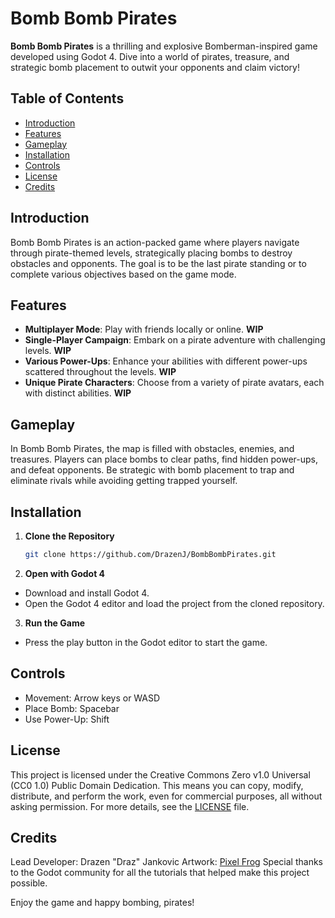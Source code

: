 # Bomb Bomb Pirates

**Bomb Bomb Pirates** is a thrilling and explosive Bomberman-inspired game developed using Godot 4. Dive into a world of pirates, treasure, and strategic bomb placement to outwit your opponents and claim victory!

## Table of Contents

- [Introduction](#introduction)
- [Features](#features)
- [Gameplay](#gameplay)
- [Installation](#installation)
- [Controls](#controls)
- [License](#license)
- [Credits](#credits)

## Introduction

Bomb Bomb Pirates is an action-packed game where players navigate through pirate-themed levels, strategically placing bombs to destroy obstacles and opponents. The goal is to be the last pirate standing or to complete various objectives based on the game mode.

## Features

- **Multiplayer Mode**: Play with friends locally or online. **WIP**
- **Single-Player Campaign**: Embark on a pirate adventure with challenging levels. **WIP**
- **Various Power-Ups**: Enhance your abilities with different power-ups scattered throughout the levels. **WIP**
- **Unique Pirate Characters**: Choose from a variety of pirate avatars, each with distinct abilities. **WIP**

## Gameplay

In Bomb Bomb Pirates, the map is filled with obstacles, enemies, and treasures. Players can place bombs to clear paths, find hidden power-ups, and defeat opponents. Be strategic with bomb placement to trap and eliminate rivals while avoiding getting trapped yourself.

## Installation

1. **Clone the Repository**
   ```sh
   git clone https://github.com/DrazenJ/BombBombPirates.git
   ```
   
2. **Open with Godot 4**
- Download and install Godot 4.
- Open the Godot 4 editor and load the project from the cloned repository.

3. **Run the Game**
- Press the play button in the Godot editor to start the game.

## Controls
- Movement: Arrow keys or WASD
- Place Bomb: Spacebar
- Use Power-Up: Shift

## License
This project is licensed under the Creative Commons Zero v1.0 Universal (CC0 1.0) Public Domain Dedication. This means you can copy, modify, distribute, and perform the work, even for commercial purposes, all without asking permission. For more details, see the [LICENSE](https://github.com/DrazenJ/BombBombPirates/blob/main/LICENSE.md) file.


## Credits
Lead Developer: Drazen "Draz" Jankovic
Artwork: [Pixel Frog](https://pixelfrog-assets.itch.io/)
Special thanks to the Godot community for all the tutorials that helped make this project possible.

Enjoy the game and happy bombing, pirates!
